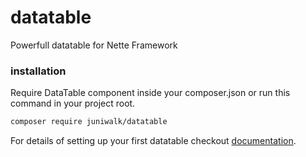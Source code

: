 # datatable
Powerfull datatable for Nette Framework

### installation

Require DataTable component inside your composer.json or run this command in your project root.

```bash
composer require juniwalk/datatable
```

For details of setting up your first datatable checkout [documentation](.docs/README.md).

